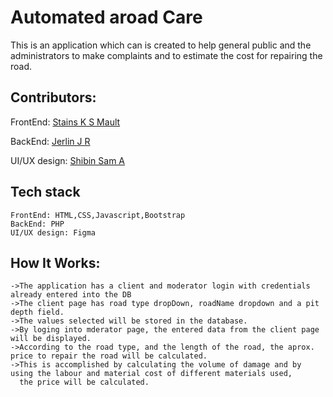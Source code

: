 
# Automated aroad Care

This is an application which can is created to help general public and the administrators to make complaints and to estimate the cost for repairing the road.

## Contributors:

FrontEnd: [Stains K S Mault ](https://github.com/stainsleto)

BackEnd: [Jerlin J R](https://github.com/JerlinJR)

UI/UX design: [Shibin Sam A](https://github.com/ashibinsam)

## Tech stack

    FrontEnd: HTML,CSS,Javascript,Bootstrap
    BackEnd: PHP
    UI/UX design: Figma


## How It  Works:

    ->The application has a client and moderator login with credentials already entered into the DB
    ->The client page has road type dropDown, roadName dropdown and a pit depth field.
    ->The values selected will be stored in the database.
    ->By loging into mderator page, the entered data from the client page will be displayed.
    ->According to the road type, and the length of the road, the aprox. price to repair the road will be calculated.
    ->This is accomplished by calculating the volume of damage and by using the labour and material cost of different materials used, 
      the price will be calculated.

